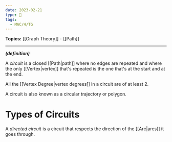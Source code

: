 ```yaml
---
date: 2023-02-21
type: 🧠
tags:
  - MAC/4/TG
---
```


**Topics:** [[Graph Theory]] - [[Path]]

---

_**(definition)**_

A _circuit_ is a closed [[Path|path]] where no edges are repeated and where the only [[Vertex|vertex]] that's repeated is the one that's at the start and at the end.

All the [[Vertex Degree|vertex degrees]] in a circuit are of at least 2.

A circuit is also known as a circular trajectory or polygon.

# Types of Circuits

A _directed circuit_ is a circuit that respects the direction of the [[Arc|arcs]] it goes through.
